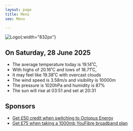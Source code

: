 ```yaml
---
layout: page
title: Menu
seo: Menu

---
```


![Logo](/images/logo.jpg){:width="832px"}

<!-- weather_marker starts -->
## On Saturday, 28 June 2025

- The average temperature today is 19.14˚C,
- With highs of 20.16˚C and lows of 18.71˚C,
- It may feel like 19.38˚C with overcast clouds
- The wind speed is 3.58m/s and visibility is 10000m
- The pressure is 1020hPa and humidity is 87%
- The sun will rise at 03:51 and set at 20:31

<!-- weather_marker ends -->

## Sponsors

- [Get £50 credit when switching to Octopus Energy](https://bit.ly/3oD1nnS)
- [Get £75 when taking a 1000mb YouFibre broadband plan](https://aklam.io/91zWhU?)
